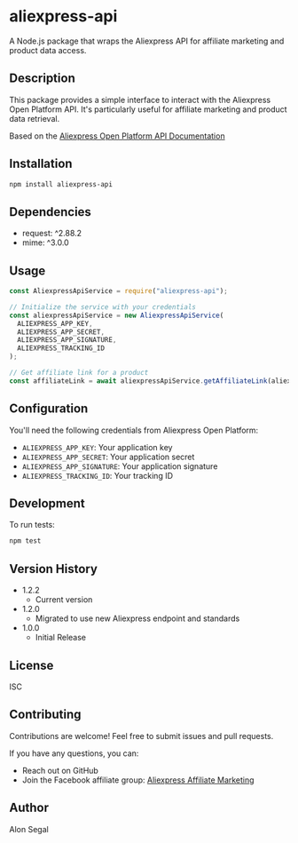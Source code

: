 # aliexpress-api

A Node.js package that wraps the Aliexpress API for affiliate marketing and product data access.

## Description

This package provides a simple interface to interact with the Aliexpress Open Platform API. It's particularly useful for affiliate marketing and product data retrieval.

Based on the [Aliexpress Open Platform API Documentation](https://openservice.aliexpress.com/doc/doc.htm?spm=a2o9m.11193535.0.0.13e959b2203wJQ&nodeId=27493&docId=118729#/?docId=1366)

## Installation

```bash
npm install aliexpress-api
```

## Dependencies

- request: ^2.88.2
- mime: ^3.0.0

## Usage

```javascript
const AliexpressApiService = require("aliexpress-api");

// Initialize the service with your credentials
const aliexpressApiService = new AliexpressApiService(
  ALIEXPRESS_APP_KEY,
  ALIEXPRESS_APP_SECRET,
  ALIEXPRESS_APP_SIGNATURE,
  ALIEXPRESS_TRACKING_ID
);

// Get affiliate link for a product
const affiliateLink = await aliexpressApiService.getAffiliateLink(aliexpressUrl);
```

## Configuration

You'll need the following credentials from Aliexpress Open Platform:

- `ALIEXPRESS_APP_KEY`: Your application key
- `ALIEXPRESS_APP_SECRET`: Your application secret
- `ALIEXPRESS_APP_SIGNATURE`: Your application signature
- `ALIEXPRESS_TRACKING_ID`: Your tracking ID

## Development

To run tests:

```bash
npm test
```

## Version History

* 1.2.2
    * Current version
* 1.2.0
    * Migrated to use new Aliexpress endpoint and standards
* 1.0.0
    * Initial Release

## License

ISC

## Contributing

Contributions are welcome! Feel free to submit issues and pull requests.

If you have any questions, you can:
- Reach out on GitHub
- Join the Facebook affiliate group: [Aliexpress Affiliate Marketing](https://www.facebook.com/groups/330128385291320)

## Author

Alon Segal
